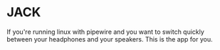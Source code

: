 # JACK

If you're running linux with pipewire and you want to switch quickly between your headphones and your speakers. This is the app for you.
